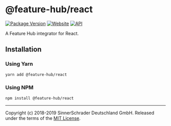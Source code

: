 # @feature-hub/react

[![Package Version][package-badge]][package-npm]
[![Website][website-badge]][website] [![API][api-badge]][api]

A Feature Hub integrator for React.

## Installation

### Using Yarn

```sh
yarn add @feature-hub/react
```

### Using NPM

```sh
npm install @feature-hub/react
```

---

Copyright (c) 2018-2019 SinnerSchrader Deutschland GmbH. Released under the
terms of the [MIT License][license].

[api]: https://feature-hub.io/@feature-hub/react/
[api-badge]: https://img.shields.io/badge/API-Feature%20Hub-%234811ca.svg
[license]: https://github.com/sinnerschrader/feature-hub/blob/master/LICENSE
[package-badge]: https://img.shields.io/npm/v/@feature-hub/react.svg
[package-npm]: https://www.npmjs.com/package/@feature-hub/react
[website]: https://feature-hub.io/
[website-badge]:
  https://img.shields.io/badge/Website-Feature%20Hub-%236215a5.svg
